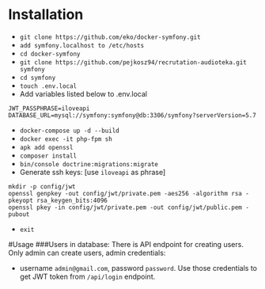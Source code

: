 # Installation
* `git clone https://github.com/eko/docker-symfony.git`
* `add symfony.localhost to /etc/hosts`
* `cd docker-symfony`
* `git clone https://github.com/pejkosz94/recrutation-audioteka.git symfony`
* `cd symfony`
* `touch .env.local`
* Add variables listed below to .env.local
```
JWT_PASSPHRASE=iloveapi
DATABASE_URL=mysql://symfony:symfony@db:3306/symfony?serverVersion=5.7
```
* `docker-compose up -d --build`
* `docker exec -it php-fpm sh`
* `apk add openssl`
* `composer install`
* `bin/console doctrine:migrations:migrate`
* Generate ssh keys: [use `iloveapi` as phrase]
```
mkdir -p config/jwt
openssl genpkey -out config/jwt/private.pem -aes256 -algorithm rsa -pkeyopt rsa_keygen_bits:4096
openssl pkey -in config/jwt/private.pem -out config/jwt/public.pem -pubout
```
* `exit`

#Usage
###Users in database:
There is API endpoint for creating users. Only admin can create users, admin credentials:
* username `admin@gmail.com`, password `password`.
Use those credentials to get JWT token from `/api/login` endpoint.